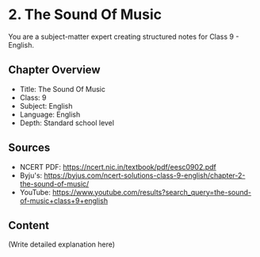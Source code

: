 # 2. The Sound Of Music

You are a subject-matter expert creating structured notes for Class 9 - English.

## Chapter Overview
- Title: The Sound Of Music
- Class: 9
- Subject: English
- Language: English
- Depth: Standard school level

## Sources
- NCERT PDF: https://ncert.nic.in/textbook/pdf/eesc0902.pdf
- Byju's: https://byjus.com/ncert-solutions-class-9-english/chapter-2-the-sound-of-music/
- YouTube: https://www.youtube.com/results?search_query=the-sound-of-music+class+9+english

## Content
(Write detailed explanation here)
